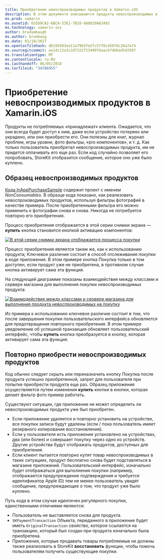 ```yaml
---
title: Приобретение невоспроизводимых продуктов в Xamarin.iOS
description: В этом документе описываются продукты невоспроизводимых в Xamarin.iOS, которые приобрели пользователем функции, которые остаются доступными неопределенно долгое время, независимо от устройства.
ms.prod: xamarin
ms.assetid: 635D9CA2-6BCA-53E1-7B10-968029AA3493
ms.technology: xamarin-ios
author: bradumbaugh
ms.author: brumbaug
ms.date: 03/18/2017
ms.openlocfilehash: db193493ea11a7963fe5fc57f0c45978c26a7a74
ms.sourcegitcommit: ea1dc12a3c2d7322f234997daacbfdb6ad542507
ms.translationtype: MT
ms.contentlocale: ru-RU
ms.lasthandoff: 06/05/2018
ms.locfileid: "34786955"
---
```

# <a name="purchasing-non-consumable-products-in-xamarinios"></a>Приобретение невоспроизводимых продуктов в Xamarin.iOS

Продукты не потребляемых «принадлежат» клиента. Ожидается, что они всегда будет доступ к ним, даже если устройство потеряно или украдено, или они приобрести его. Они полезны для книг, журнал проблем, игры уровни, фото фильтры, «pro компонентов», и т. д. Как только пользователь приобретал невоспроизводимых продукта, им не придется оплачивать его еще раз. Если код случайно позволяет его попробовать, StoreKit отобразится сообщение, которое оно уже было куплено.

## <a name="non-consumable-products-sample"></a>Образец невоспроизводимых продуктов

[Кода InAppPurchaseSample](https://developer.xamarin.com/samples/monotouch/StoreKit/) содержит проект с именем *NonConsumables*. В образце кода показано, как реализовать невоспроизводимых продуктов, используя фильтры фотографий в качестве примера. После приобретенными фильтра его можно применить к фотографии снова и снова. Никогда не потребуется повторно его приобретения.   
   
   
   
 Процесс приобретения отображается в этой серии снимки экрана — **купить** кнопка становится кнопкой активацию компонентов:   
   
   
   
 [![](purchasing-non-consumable-products-images/image34.png "В этой серии снимки экрана отображается процесса покупки")](purchasing-non-consumable-products-images/image34.png#lightbox)   
   
   
   
 Процесс приобретения является таким же, как к использованию продукта; Ключевое различие состоит в способ отслеживания покупки в коде приложения. В этом примере кнопка Покупка только в том доступен, если продукт уже не приобретена, в противном случае кнопка активирует сама эта функция.   
   
   
   

На следующей диаграмме показаны взаимодействия между классами и сервере магазина для выполнения покупки невоспроизводимых продукта:   
   
   
   
 [![](purchasing-non-consumable-products-images/image35.png "Взаимодействие между классами и сервере магазина для выполнения продукта невоспроизводимых на покупку")](purchasing-non-consumable-products-images/image35.png#lightbox)   
   
   
   
 Из примера к использованию ключевое различие состоит в том, что после завершения покупки пользовательского интерфейса обновляется для предотвращения повторного приобретения. В этом примере уведомление об успешной транзакция обновляет пользовательский интерфейс, чтобы **купить** кнопка преобразуется в кнопку, которая активирует сама эта функция.

## <a name="re-purchasing-non-consumable-products"></a>Повторно приобрести невоспроизводимых продуктов

Код обычно следует скрыть или переназначить кнопку Покупка после продукта успешно приобретенной, запрет для пользователя при попытке приобрести продукта еще раз. Образец приложения осуществляется путем изменения **купить** кнопки в кнопки, которая делает фильтр фото пример работать.   
   
   
   
 Существуют ситуации, где приложение не может определить ли невоспроизводимых продукта уже был приобретен.

-  Если приложение удаляется и повторно установить на устройстве, все покупки записи будут удалены (если / пока пользователь имеет резервного копирования восстановления). 
-  Если у пользователя есть приложение установлено на устройствах, два (или более) и совершает покупку через одно из устройств. Другие устройства будут отображать продуктов, доступных для приобретения. 
-  Если клиент пытается повторно купят товар невоспроизводимых в таких ситуациях, продукт бесплатно снова будет подставляться в магазине приложений. Пользовательский интерфейс, изначально будет отображаться для выполнения покупки (например, отображается предупреждение подтверждения и требуется идентификатор Apple ID) тем не менее пользователь увидят сообщение, предупреждающее о том, что продукт уже было куплено.  
   
   
   
 Путь кода в этом случае идентичен регулярного покупки, единственными отличиями являются:

-  Пользователь не выставляется снова для продукта.
-  `SKPaymentTransaction` Объекта, переданного в приложение будет иметь `OriginalTransaction` свойство, которое ссылается на транзакцию, который был создан при продукта изначально была приобретена. 
-  Приложения, которые продавать товары потребляемые не должны также реализовать в StoreKit **восстановить** функции, чтобы помочь пользователям получить существующие покупки. 
